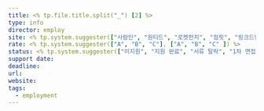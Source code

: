 ```yaml
---
title: <% tp.file.title.split("_") [2] %>
type: info
director: employ
site: <% tp.system.suggester(["사람인", "원티드", "로켓펀치", "점핏", "링크드인"], ["사람인", "원티드", "로켓펀치", "점핏", "링크드인"]) %>
rate: <% tp.system.suggester(["A", "B", "C"], ["A", "B", "C" ]) %>
status: <% tp.system.suggester(["미지원", "지원 완료", "서류 탈락", "1차 면접 불합격", "최종 면접 불합격", "서류 합격", "1차 면접 합격", "최종 합격"], ["미지원", "지원 완료", "서류 탈락", "1차 면접 불합격", "최종 면접 불합격", "서류 합격", "1차 면접 합격", "최종 합격"]) %>
support date:
deadline:
url:
website:
tags:
  - employment
---
```







